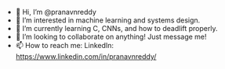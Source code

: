 - 👋 Hi, I’m @pranavnreddy
- 👀 I’m interested in machine learning and systems design.
- 🌱 I’m currently learning C, CNNs, and how to deadlift properly.
- 💞️ I’m looking to collaborate on anything! Just message me!
- 📫 How to reach me: LinkedIn: https://www.linkedin.com/in/pranavnreddy/

<!---
pranavnreddy/pranavnreddy is a ✨ special ✨ repository because its `README.md` (this file) appears on your GitHub profile.
You can click the Preview link to take a look at your changes.
--->
